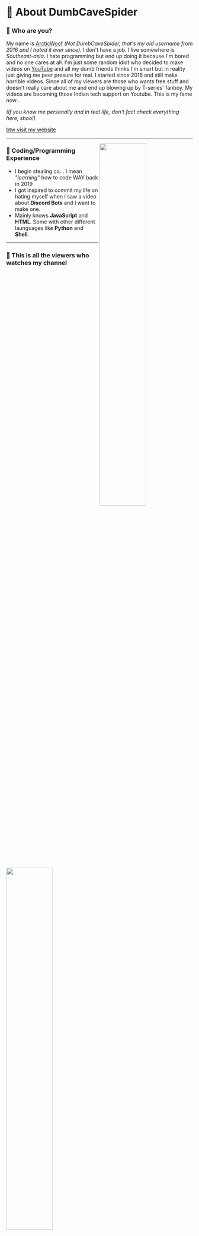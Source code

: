 # 👏 About DumbCaveSpider

### 🤔 Who are you?

My name is [ArcticWoof](https://arcticwoof.xyz) *(Not DumbCaveSpider, that's my old username from 2016 and I hated it ever since)*. I don't have a job. I live somewhere is *Southeast-asia*. I hate programming but end up doing it because I'm bored and no one cares at all. I'm just some random idiot who decided to make videos on [YouTube](https://www.youtube.com/arcticwoof) and all my dumb friends thinks I'm smart but in reality just giving me peer presure for real. I started since 2016 and still make horrible videos. Since all of my viewers are those who wants free stuff and doesn't really care about me and end up blowing up by T-series' fanboy. My videos are becoming those Indian tech support on Youtube. This is my fame now...

*(If you know me personally and in real life, don't fact check everything here, shoo!)*

[btw visit my website](https://arcticwoof.xyz)

---
[<img align="right" width="50%" src="https://github-readme-stats.vercel.app/api?username=DumbCaveSpider&theme=dark&show_icons=true">](https://metrics.lecoq.io/DumbCaveSpider?template=classic)

### 📑 Coding/Programming Experience
- I begin stealing co... I mean *"learning"* how to code WAY back in 2019
- I got inspired to commit my life on hating myself when I saw a video about **Discord Bots** and I want to make one.
- Mainly knows **JavaScript** and **HTML**. Some with other different launguages like **Python** and **Shell**.

---
### 🎥 This is all the viewers who watches my channel

<img align="center" width="50%" src="https://cdn.discordapp.com/attachments/715123369200189460/847042815900123156/Screenshot_2021-05-26_172530.png">

This is sad but it's true, most of my viewers has broken English and I'm not even Indian...
*I born on the 3rd country of the list :)*

---
### 🧾 Ongoing Projects
<details>
    <summary>Github Projects</summary>
<li><a href="https://github.com/DumbCaveSpider/Minecraft-Cloud-Shell">Minecraft Cloud Shell | Server Setup</a></li>
<li><a href="https://github.com/DumbCaveSpider/Arctic-Temp-Mail">Arctic Temp Mail | Discord Bot</a></li>
 </details>
 
---
### 🗣 Visitor Count
<p><img src="https://visitor-badge.glitch.me/badge?page_id=DumbCaveSpider.DumbCaveSpider" alt="visitors"></p>
